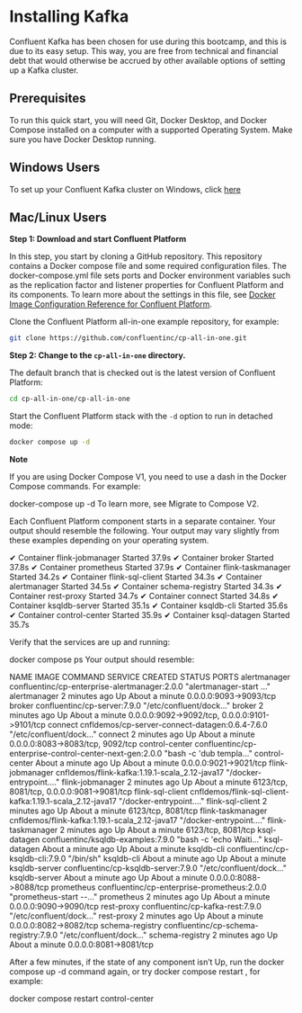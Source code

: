 # Installing Kafka

Confluent Kafka has been chosen for use during this bootcamp, and this is due to its easy setup. This way, you are free from technical and financial debt that would otherwise be accrued by other available options of setting up a Kafka cluster. 

## Prerequisites
To run this quick start, you will need Git, Docker Desktop, and Docker Compose installed on a computer with a supported Operating System. Make sure you have Docker Desktop running.

## Windows Users
To set up your Confluent Kafka cluster on Windows, click [here](https://www.confluent.io/blog/set-up-and-run-kafka-on-windows-linux-wsl-2/)

## Mac/Linux Users

**Step 1: Download and start Confluent Platform**

In this step, you start by cloning a GitHub repository. This repository contains a Docker compose file and some required configuration files. The docker-compose.yml file sets ports and Docker environment variables such as the replication factor and listener properties for Confluent Platform and its components. To learn more about the settings in this file, see [Docker Image Configuration Reference for Confluent Platform](https://docs.confluent.io/platform/current/installation/docker/config-reference.html#config-reference).

Clone the Confluent Platform all-in-one example repository, for example:

```bash 
git clone https://github.com/confluentinc/cp-all-in-one.git
```

**Step 2: Change to the `cp-all-in-one` directory.**

 The default branch that is checked out is the latest version of Confluent Platform:

```bash
cd cp-all-in-one/cp-all-in-one
```
Start the Confluent Platform stack with the `-d` option to run in detached mode:

```bash
docker compose up -d
```

**Note**

If you are using Docker Compose V1, you need to use a dash in the Docker Compose commands. For example:

docker-compose up -d
To learn more, see Migrate to Compose V2.

Each Confluent Platform component starts in a separate container. Your output should resemble the following. Your output may vary slightly from these examples depending on your operating system.

✔ Container flink-jobmanager   Started         37.9s
✔ Container broker             Started         37.8s
✔ Container prometheus         Started         37.9s
✔ Container flink-taskmanager  Started         34.2s
✔ Container flink-sql-client   Started         34.3s
✔ Container alertmanager       Started         34.5s
✔ Container schema-registry    Started         34.3s
✔ Container rest-proxy         Started         34.7s
✔ Container connect            Started         34.8s
✔ Container ksqldb-server      Started         35.1s
✔ Container ksqldb-cli         Started         35.6s
✔ Container control-center     Started         35.9s
✔ Container ksql-datagen       Started         35.7s

Verify that the services are up and running:

docker compose ps
Your output should resemble:

NAME                IMAGE                                                       COMMAND                  SERVICE             CREATED              STATUS              PORTS
alertmanager        confluentinc/cp-enterprise-alertmanager:2.0.0               "alertmanager-start …"   alertmanager        2 minutes ago        Up About a minute   0.0.0.0:9093->9093/tcp
broker              confluentinc/cp-server:7.9.0                                "/etc/confluent/dock…"   broker              2 minutes ago        Up About a minute   0.0.0.0:9092->9092/tcp, 0.0.0.0:9101->9101/tcp
connect             cnfldemos/cp-server-connect-datagen:0.6.4-7.6.0             "/etc/confluent/dock…"   connect             2 minutes ago        Up About a minute   0.0.0.0:8083->8083/tcp, 9092/tcp
control-center      confluentinc/cp-enterprise-control-center-next-gen:2.0.0    "bash -c 'dub templa…"   control-center      About a minute ago   Up About a minute   0.0.0.0:9021->9021/tcp
flink-jobmanager    cnfldemos/flink-kafka:1.19.1-scala_2.12-java17              "/docker-entrypoint.…"   flink-jobmanager    2 minutes ago        Up About a minute   6123/tcp, 8081/tcp, 0.0.0.0:9081->9081/tcp
flink-sql-client    cnfldemos/flink-sql-client-kafka:1.19.1-scala_2.12-java17   "/docker-entrypoint.…"   flink-sql-client    2 minutes ago        Up About a minute   6123/tcp, 8081/tcp
flink-taskmanager   cnfldemos/flink-kafka:1.19.1-scala_2.12-java17              "/docker-entrypoint.…"   flink-taskmanager   2 minutes ago        Up About a minute   6123/tcp, 8081/tcp
ksql-datagen        confluentinc/ksqldb-examples:7.9.0                          "bash -c 'echo Waiti…"   ksql-datagen        About a minute ago   Up About a minute
ksqldb-cli          confluentinc/cp-ksqldb-cli:7.9.0                            "/bin/sh"                ksqldb-cli          About a minute ago   Up About a minute
ksqldb-server       confluentinc/cp-ksqldb-server:7.9.0                         "/etc/confluent/dock…"   ksqldb-server       About a minute ago   Up About a minute   0.0.0.0:8088->8088/tcp
prometheus          confluentinc/cp-enterprise-prometheus:2.0.0                 "prometheus-start --…"   prometheus          2 minutes ago        Up About a minute   0.0.0.0:9090->9090/tcp
rest-proxy          confluentinc/cp-kafka-rest:7.9.0                            "/etc/confluent/dock…"   rest-proxy          2 minutes ago        Up About a minute   0.0.0.0:8082->8082/tcp
schema-registry     confluentinc/cp-schema-registry:7.9.0                       "/etc/confluent/dock…"   schema-registry     2 minutes ago        Up About a minute   0.0.0.0:8081->8081/tcp

After a few minutes, if the state of any component isn’t Up, run the docker compose up -d command again, or try docker compose restart <image-name>, for example:

docker compose restart control-center
